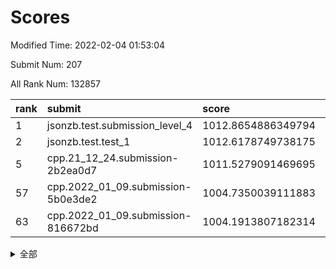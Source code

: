 # Scores

Modified Time: 2022-02-04 01:53:04

Submit Num: 207

All Rank Num: 132857

| rank |               submit               |       score        |       sigma        | pk_num |
| :--- | :--------------------------------- | :----------------- | :----------------- | :----- |
| 1    | jsonzb.test.submission_level_4     | 1012.8654886349794 | 0.7857632843627721 | 2568   |
| 2    | jsonzb.test.test_1                 | 1012.6178749738175 | 0.7943753335634411 | 2568   |
| 5    | cpp.21_12_24.submission-2b2ea0d7   | 1011.5279091469695 | 0.8079033142709839 | 2566   |
| 57   | cpp.2022_01_09.submission-5b0e3de2 | 1004.7350039111883 | 0.7229588606724884 | 2577   |
| 63   | cpp.2022_01_09.submission-816672bd | 1004.1913807182314 | 0.7080771901183476 | 2562   |


<details>
<summary>全部</summary>

| rank |                 submit                 |       score        |       sigma        | pk_num |
| :--- | :------------------------------------- | :----------------- | :----------------- | :----- |
| 1    | jsonzb.test.submission_level_4         | 1012.8654886349794 | 0.7857632843627721 | 2568   |
| 2    | jsonzb.test.test_1                     | 1012.6178749738175 | 0.7943753335634411 | 2568   |
| 3    | gobigger.level_3.submission_level_3_14 | 1012.1736681949859 | 0.7578980919232291 | 2566   |
| 4    | gobigger.level_3.submission_level_3_18 | 1011.9926765042521 | 0.7900139319999498 | 2565   |
| 5    | cpp.21_12_24.submission-2b2ea0d7       | 1011.5279091469695 | 0.8079033142709839 | 2566   |
| 6    | gobigger.level_3.submission_level_3_3  | 1011.3121120286607 | 0.7633954279123708 | 2573   |
| 7    | gobigger.level_3.submission_level_3_35 | 1011.3004464099903 | 0.7583432391685544 | 2574   |
| 8    | gobigger.level_3.submission_level_3_6  | 1011.2263548966952 | 0.7693659098393416 | 2572   |
| 9    | gobigger.level_3.submission_level_3_38 | 1011.163033895921  | 0.7646326727513487 | 2564   |
| 10   | gobigger.level_3.submission_level_3_48 | 1011.0921225448429 | 0.7474548110895295 | 2566   |
| 11   | gobigger.level_3.submission_level_3_49 | 1011.0563425619325 | 0.789897593924307  | 2567   |
| 12   | gobigger.level_3.submission_level_3_25 | 1010.9756443218754 | 0.7730669929507057 | 2565   |
| 13   | gobigger.level_3.submission_level_3_26 | 1010.867763253997  | 0.7719100905673254 | 2567   |
| 14   | gobigger.level_3.submission_level_3_37 | 1010.8476093937793 | 0.7531345462704656 | 2565   |
| 15   | gobigger.level_3.submission_level_3_32 | 1010.8294379345042 | 0.7596397422361489 | 2570   |
| 16   | gobigger.level_3.submission_level_3_41 | 1010.8013695853907 | 0.7700719224596027 | 2571   |
| 17   | gobigger.level_3.submission_level_3_28 | 1010.5150842064332 | 0.7595800841419083 | 2564   |
| 18   | gobigger.level_3.submission_level_3_24 | 1010.4746178986151 | 0.7633484446371964 | 2562   |
| 19   | gobigger.level_3.submission_level_3_0  | 1010.4610351885377 | 0.7558907221157737 | 2563   |
| 20   | gobigger.level_3.submission_level_3_29 | 1010.4567311765306 | 0.7487403991263056 | 2565   |
| 21   | gobigger.level_3.submission_level_3_34 | 1010.4059802314416 | 0.7680270650204564 | 2565   |
| 22   | gobigger.level_3.submission_level_3_15 | 1010.4036299076333 | 0.7638508176488977 | 2566   |
| 23   | gobigger.level_3.submission_level_3_10 | 1010.3241127852544 | 0.7497036822264531 | 2568   |
| 24   | gobigger.level_3.submission_level_3_7  | 1010.2892416859065 | 0.7712707694690001 | 2567   |
| 25   | gobigger.level_3.submission_level_3_44 | 1010.2782135300051 | 0.7755335308170216 | 2572   |
| 26   | gobigger.level_3.submission_level_3_16 | 1010.2411386272141 | 0.7686986920201815 | 2572   |
| 27   | gobigger.level_3.submission_level_3_19 | 1010.0881478496781 | 0.7590717829226047 | 2568   |
| 28   | gobigger.level_3.submission_level_3_40 | 1010.0168284362946 | 0.7511058703705404 | 2569   |
| 29   | gobigger.level_3.submission_level_3_30 | 1009.9432473243725 | 0.7305792403353542 | 2565   |
| 30   | gobigger.level_3.submission_level_3_46 | 1009.9325755595062 | 0.7441150336620285 | 2569   |
| 31   | gobigger.level_3.submission_level_3_11 | 1009.9277040524531 | 0.763921647410473  | 2568   |
| 32   | gobigger.level_3.submission_level_3_13 | 1009.9054308598368 | 0.7572139229746795 | 2570   |
| 33   | gobigger.level_3.submission_level_3_33 | 1009.8861523377844 | 0.7656849016753737 | 2571   |
| 34   | gobigger.level_3.submission_level_3_31 | 1009.7324260205306 | 0.757669455238903  | 2564   |
| 35   | gobigger.level_3.submission_level_3_1  | 1009.7126146644645 | 0.745823479476418  | 2566   |
| 36   | gobigger.level_3.submission_level_3_36 | 1009.6115186805721 | 0.749816691999296  | 2568   |
| 37   | gobigger.level_3.submission_level_3_20 | 1009.6093691342605 | 0.7507790221733313 | 2564   |
| 38   | gobigger.level_3.submission_level_3_9  | 1009.5652357926435 | 0.7779303401806105 | 2561   |
| 39   | gobigger.level_3.submission_level_3_4  | 1009.4053060809412 | 0.7651460965767852 | 2566   |
| 40   | gobigger.level_3.submission_level_3_43 | 1009.3984616093433 | 0.7419628533243771 | 2566   |
| 41   | gobigger.level_3.submission_level_3_12 | 1009.3905731032172 | 0.7447009838970867 | 2568   |
| 42   | gobigger.level_3.submission_level_3_21 | 1009.3900353412703 | 0.7529951067119732 | 2569   |
| 43   | gobigger.level_3.submission_level_3_27 | 1009.3290046809037 | 0.7613610202434485 | 2564   |
| 44   | gobigger.level_3.submission_level_3_8  | 1009.2507875369956 | 0.7454188115363803 | 2569   |
| 45   | gobigger.level_3.submission_level_3_17 | 1009.1552918699415 | 0.750744963727438  | 2565   |
| 46   | gobigger.level_3.submission_level_3_47 | 1009.1243533566554 | 0.733683202961235  | 2569   |
| 47   | gobigger.level_3.submission_level_3_39 | 1008.7230926531275 | 0.7392356526161096 | 2567   |
| 48   | gobigger.level_3.submission_level_3_2  | 1008.6433428585595 | 0.775112324042257  | 2566   |
| 49   | gobigger.level_3.submission_level_3_22 | 1008.6333312051921 | 0.7510946813281677 | 2569   |
| 50   | gobigger.level_3.submission_level_3_45 | 1008.6223100732424 | 0.7450119374997785 | 2573   |
| 51   | gobigger.level_3.submission_level_3_23 | 1008.4001811117317 | 0.7514689430934972 | 2570   |
| 52   | gobigger.level_3.submission_level_3_5  | 1008.3305242486773 | 0.7319122521525331 | 2567   |
| 53   | gobigger.level_3.submission_level_3_42 | 1008.0143968004787 | 0.746758344427609  | 2568   |
| 54   | gobigger.level_1.submission_level_1_20 | 1004.8515479428653 | 0.7279717705721777 | 2568   |
| 55   | gobigger.level_1.submission_level_1_32 | 1004.844427101199  | 0.7189348760296054 | 2568   |
| 56   | gobigger.level_1.submission_level_1_12 | 1004.7846350375531 | 0.713365765831816  | 2566   |
| 57   | cpp.2022_01_09.submission-5b0e3de2     | 1004.7350039111883 | 0.7229588606724884 | 2577   |
| 58   | gobigger.level_1.submission_level_1_18 | 1004.4560264583515 | 0.726256084375109  | 2567   |
| 59   | gobigger.level_1.submission_level_1_48 | 1004.4401073120051 | 0.7152060688328836 | 2565   |
| 60   | gobigger.level_1.submission_level_1_7  | 1004.2361262693299 | 0.7110255287995018 | 2565   |
| 61   | gobigger.level_1.submission_level_1_38 | 1004.2147169729355 | 0.719363227562747  | 2569   |
| 62   | gobigger.level_1.submission_level_1_43 | 1004.2142085189688 | 0.7255377269560997 | 2567   |
| 63   | cpp.2022_01_09.submission-816672bd     | 1004.1913807182314 | 0.7080771901183476 | 2562   |
| 64   | gobigger.level_1.submission_level_1_45 | 1004.1293288366945 | 0.7207249217062113 | 2571   |
| 65   | gobigger.level_1.submission_level_1_14 | 1004.0959095377441 | 0.7290599441291913 | 2567   |
| 66   | gobigger.level_1.submission_level_1_39 | 1004.0678453867909 | 0.7218719581996439 | 2565   |
| 67   | gobigger.level_1.submission_level_1_9  | 1003.9826122209915 | 0.7185651638547067 | 2571   |
| 68   | gobigger.level_1.submission_level_1_27 | 1003.9502844219679 | 0.7096909663794775 | 2572   |
| 69   | gobigger.level_1.submission_level_1_15 | 1003.9279250867655 | 0.7207340893559865 | 2565   |
| 70   | gobigger.level_1.submission_level_1_1  | 1003.7425473521969 | 0.7100712789022824 | 2569   |
| 71   | gobigger.level_1.submission_level_1_25 | 1003.6997360962837 | 0.7152862515231336 | 2562   |
| 72   | gobigger.level_1.submission_level_1_8  | 1003.6318127303293 | 0.7216288462745112 | 2572   |
| 73   | gobigger.level_1.submission_level_1_21 | 1003.6305518240945 | 0.71478091295144   | 2565   |
| 74   | gobigger.level_1.submission_level_1_19 | 1003.5612734532776 | 0.7152956802771766 | 2570   |
| 75   | gobigger.level_1.submission_level_1_6  | 1003.5229058051206 | 0.7197230308278554 | 2566   |
| 76   | gobigger.level_1.submission_level_1_40 | 1003.5023927023663 | 0.7286838674111289 | 2570   |
| 77   | gobigger.level_1.submission_level_1_37 | 1003.4970190031324 | 0.7091112746613366 | 2571   |
| 78   | gobigger.level_1.submission_level_1_13 | 1003.463164260218  | 0.7103966073778321 | 2567   |
| 79   | gobigger.level_1.submission_level_1_4  | 1003.4480901792906 | 0.7117049633896224 | 2565   |
| 80   | gobigger.level_1.submission_level_1_10 | 1003.36671390726   | 0.7116646422310037 | 2571   |
| 81   | gobigger.level_1.submission_level_1_24 | 1003.2203473836433 | 0.7152962709116131 | 2571   |
| 82   | gobigger.level_1.submission_level_1_33 | 1003.1965574831469 | 0.7113084572044127 | 2568   |
| 83   | gobigger.level_1.submission_level_1_35 | 1003.1663851588204 | 0.7284558655184638 | 2560   |
| 84   | gobigger.level_1.submission_level_1_47 | 1003.1067563290796 | 0.7105004222013535 | 2563   |
| 85   | gobigger.level_1.submission_level_1_49 | 1003.0840874390899 | 0.7329547083204726 | 2568   |
| 86   | gobigger.level_1.submission_level_1_3  | 1003.022652071919  | 0.7146688857314244 | 2565   |
| 87   | gobigger.level_1.submission_level_1_41 | 1002.9923625097522 | 0.7192152074751116 | 2569   |
| 88   | gobigger.level_1.submission_level_1_28 | 1002.9650061939918 | 0.7167334042509548 | 2568   |
| 89   | gobigger.level_1.submission_level_1_16 | 1002.88652007974   | 0.7110938960879047 | 2571   |
| 90   | gobigger.level_1.submission_level_1_36 | 1002.8638160423417 | 0.7110306318685241 | 2567   |
| 91   | gobigger.level_1.submission_level_1_26 | 1002.8236943354154 | 0.7179206228153906 | 2568   |
| 92   | gobigger.level_1.submission_level_1_11 | 1002.72709774389   | 0.7050498556424981 | 2557   |
| 93   | gobigger.level_1.submission_level_1_5  | 1002.6727868077484 | 0.7163690855239064 | 2569   |
| 94   | gobigger.level_1.submission_level_1_29 | 1002.619172352842  | 0.7232438235417799 | 2561   |
| 95   | gobigger.level_1.submission_level_1_46 | 1002.6075847267292 | 0.7178074507302403 | 2564   |
| 96   | gobigger.level_1.submission_level_1_42 | 1002.5504943313549 | 0.7133439627300099 | 2573   |
| 97   | gobigger.level_1.submission_level_1_31 | 1002.5376784224196 | 0.706438485418463  | 2569   |
| 98   | gobigger.level_1.submission_level_1_30 | 1002.4106025946846 | 0.7145467016530782 | 2566   |
| 99   | gobigger.level_1.submission_level_1_17 | 1002.378625163685  | 0.7073601132191474 | 2567   |
| 100  | gobigger.level_1.submission_level_1_23 | 1002.3705050332991 | 0.7102011485826125 | 2568   |
| 101  | gobigger.level_1.submission_level_1_22 | 1002.2334529877454 | 0.7179449511221114 | 2565   |
| 102  | gobigger.level_1.submission_level_1_2  | 1002.2026408755374 | 0.7076530167484256 | 2568   |
| 103  | gobigger.level_1.submission_level_1_44 | 1002.0232963245328 | 0.7172289057456681 | 2567   |
| 104  | gobigger.level_1.submission_level_1_0  | 1002.0070131571708 | 0.7082092704956789 | 2566   |
| 105  | gobigger.level_1.submission_level_1_34 | 1001.9885503011075 | 0.7053550972320776 | 2569   |
| 106  | gobigger.random.submission_random_7    | 998.1888591674269  | 0.6939971852732215 | 2567   |
| 107  | gobigger.random.submission_random_1    | 997.1251229058736  | 0.7182615575365848 | 2564   |
| 108  | gobigger.random.submission_random_25   | 996.8354987437084  | 0.7102289319185034 | 2568   |
| 109  | gobigger.random.submission_random_36   | 996.7882890919003  | 0.6960918416158014 | 2566   |
| 110  | gobigger.random.submission_random_20   | 996.6649338323883  | 0.7048059890448672 | 2568   |
| 111  | gobigger.random.submission_random_6    | 996.6459154918308  | 0.7096976341222941 | 2570   |
| 112  | gobigger.random.submission_random_10   | 996.5800640321187  | 0.7046671807898363 | 2565   |
| 113  | gobigger.random.submission_random_18   | 996.397595599629   | 0.7081474194677315 | 2562   |
| 114  | gobigger.random.submission_random_0    | 996.3648355237418  | 0.7230339752215205 | 2565   |
| 115  | gobigger.random.submission_random_42   | 996.3382962707425  | 0.7139505228528464 | 2568   |
| 116  | gobigger.random.submission_random_19   | 996.320894622901   | 0.7045063027450267 | 2566   |
| 117  | gobigger.random.submission_random_5    | 996.3077715680887  | 0.7105650563904773 | 2568   |
| 118  | gobigger.random.submission_random_24   | 996.172890423209   | 0.7095407202267763 | 2567   |
| 119  | gobigger.random.submission_random_2    | 996.1454973010676  | 0.7030488628485477 | 2570   |
| 120  | gobigger.random.submission_random_47   | 996.1182814494571  | 0.7274622509425079 | 2568   |
| 121  | gobigger.random.submission_random_32   | 996.1105812095528  | 0.7123515714403045 | 2570   |
| 122  | gobigger.random.submission_random_34   | 996.1085282291472  | 0.6992514356935899 | 2571   |
| 123  | gobigger.random.submission_random_3    | 996.1048289401018  | 0.6981408370779271 | 2566   |
| 124  | gobigger.random.submission_random_16   | 996.0313737303303  | 0.7072219879509422 | 2565   |
| 125  | gobigger.random.submission_random_30   | 995.9707204452776  | 0.718779412267241  | 2560   |
| 126  | gobigger.random.submission_random_33   | 995.9524570911617  | 0.7057437937346177 | 2569   |
| 127  | gobigger.random.submission_random_4    | 995.8708715591629  | 0.7141854146111312 | 2565   |
| 128  | gobigger.random.submission_random_39   | 995.8653617517997  | 0.7122296892337032 | 2564   |
| 129  | gobigger.random.submission_random_38   | 995.8603204102045  | 0.7026852806962515 | 2568   |
| 130  | gobigger.random.submission_random_8    | 995.8473886635993  | 0.7086820750460587 | 2570   |
| 131  | gobigger.random.submission_random_26   | 995.8027810482171  | 0.7083429122051366 | 2574   |
| 132  | gobigger.random.submission_random_22   | 995.7837469626247  | 0.7127808068294886 | 2569   |
| 133  | gobigger.random.submission_random_37   | 995.7584916821863  | 0.7105884921392405 | 2568   |
| 134  | gobigger.random.submission_random_41   | 995.7172978521053  | 0.7125617477722467 | 2564   |
| 135  | gobigger.random.submission_random_31   | 995.6826484439028  | 0.7069771554637734 | 2568   |
| 136  | gobigger.random.submission_random_14   | 995.619853881619   | 0.7132436799577088 | 2568   |
| 137  | gobigger.random.submission_random_35   | 995.5835995969857  | 0.7096192960962169 | 2571   |
| 138  | gobigger.random.submission_random_17   | 995.5545141461713  | 0.723480363717611  | 2569   |
| 139  | gobigger.random.submission_random_46   | 995.5304143923727  | 0.7065273290645664 | 2567   |
| 140  | gobigger.random.submission_random_13   | 995.5267019037595  | 0.7162484942380314 | 2567   |
| 141  | gobigger.random.submission_random_11   | 995.5079130693224  | 0.7318851664104997 | 2571   |
| 142  | gobigger.random.submission_random_12   | 995.4480502016589  | 0.7085040981827244 | 2566   |
| 143  | gobigger.random.submission_random_43   | 995.363473643812   | 0.7102296595415711 | 2568   |
| 144  | gobigger.random.submission_random_28   | 995.3626695284339  | 0.7070982318305095 | 2568   |
| 145  | gobigger.random.submission_random_44   | 995.3530279206728  | 0.6973555297794132 | 2569   |
| 146  | gobigger.random.submission_random_40   | 995.3078499435418  | 0.7361562480025026 | 2568   |
| 147  | gobigger.random.submission_random_15   | 995.2062068466589  | 0.7245277536440312 | 2563   |
| 148  | gobigger.random.submission_random_48   | 995.1906836228922  | 0.7056433840660887 | 2562   |
| 149  | gobigger.random.submission_random_27   | 995.1537317572075  | 0.7193686864083861 | 2568   |
| 150  | gobigger.random.submission_random_49   | 995.1315438066839  | 0.7166547663218972 | 2571   |
| 151  | gobigger.random.submission_random_29   | 994.8540284017851  | 0.7275826282593343 | 2568   |
| 152  | gobigger.random.submission_random_9    | 994.6990888773464  | 0.7024151842549806 | 2568   |
| 153  | gobigger.random.submission_random_23   | 994.6802854070669  | 0.7234427829337221 | 2567   |
| 154  | gobigger.level_2.submission_level_2_17 | 994.4261078007977  | 0.7289968196221903 | 2566   |
| 155  | gobigger.level_2.submission_level_2_47 | 993.8317745242338  | 0.7399466477722884 | 2566   |
| 156  | gobigger.random.submission_random_45   | 993.7625282930949  | 0.7108170267223012 | 2567   |
| 157  | gobigger.random.submission_random_21   | 993.5862422228422  | 0.7285753171760052 | 2566   |
| 158  | gobigger.level_2.submission_level_2_16 | 993.4929796071087  | 0.7317768480236827 | 2569   |
| 159  | gobigger.level_2.submission_level_2_40 | 993.3389765218495  | 0.7344583813661009 | 2571   |
| 160  | gobigger.level_2.submission_level_2_3  | 993.3297722559706  | 0.746173207809597  | 2564   |
| 161  | gobigger.level_2.submission_level_2_13 | 993.3234272237979  | 0.736245075163509  | 2566   |
| 162  | gobigger.level_2.submission_level_2_28 | 993.1306924321755  | 0.7471091153830863 | 2572   |
| 163  | gobigger.level_2.submission_level_2_7  | 993.0924050877347  | 0.7325604615151223 | 2566   |
| 164  | gobigger.level_2.submission_level_2_14 | 992.9093557620289  | 0.7412613423802316 | 2562   |
| 165  | gobigger.level_2.submission_level_2_29 | 992.7633019039924  | 0.7307327690218058 | 2569   |
| 166  | gobigger.level_2.submission_level_2_30 | 992.7494870673456  | 0.7382158845419626 | 2568   |
| 167  | gobigger.level_2.submission_level_2_27 | 992.6995581592597  | 0.7419623845809142 | 2570   |
| 168  | gobigger.level_2.submission_level_2_42 | 992.6707744425979  | 0.7459752684267142 | 2572   |
| 169  | gobigger.level_2.submission_level_2_31 | 992.6707229659374  | 0.7639083380105741 | 2572   |
| 170  | gobigger.level_2.submission_level_2_37 | 992.5545459430672  | 0.741323741362218  | 2571   |
| 171  | gobigger.level_2.submission_level_2_20 | 992.4727787655934  | 0.7464379558868212 | 2565   |
| 172  | gobigger.level_2.submission_level_2_0  | 992.3756378242392  | 0.7471750875385114 | 2566   |
| 173  | gobigger.level_2.submission_level_2_6  | 992.3493827472959  | 0.7485341614244436 | 2563   |
| 174  | gobigger.level_2.submission_level_2_26 | 992.2985443608927  | 0.7547142896424737 | 2565   |
| 175  | gobigger.level_2.submission_level_2_10 | 992.2284279615556  | 0.7416562541419911 | 2568   |
| 176  | gobigger.level_2.submission_level_2_1  | 992.1862553562308  | 0.7447328336805141 | 2565   |
| 177  | gobigger.level_2.submission_level_2_34 | 992.1299726572364  | 0.7468658034683019 | 2566   |
| 178  | gobigger.level_2.submission_level_2_19 | 992.0924772944786  | 0.7314867315253489 | 2566   |
| 179  | gobigger.level_2.submission_level_2_41 | 992.0787458883658  | 0.752255231475654  | 2566   |
| 180  | gobigger.level_2.submission_level_2_25 | 992.0441290258243  | 0.7363482320031709 | 2567   |
| 181  | gobigger.level_2.submission_level_2_46 | 992.0322272219631  | 0.75360653582258   | 2569   |
| 182  | gobigger.level_2.submission_level_2_49 | 991.9642773697652  | 0.7436967877394121 | 2567   |
| 183  | gobigger.level_2.submission_level_2_36 | 991.9467265581953  | 0.7430060713528569 | 2563   |
| 184  | gobigger.level_2.submission_level_2_9  | 991.8683297724797  | 0.7617578119368145 | 2567   |
| 185  | gobigger.level_2.submission_level_2_4  | 991.8484574792759  | 0.7703762312224821 | 2573   |
| 186  | gobigger.level_2.submission_level_2_24 | 991.8452903195621  | 0.7401358399001835 | 2562   |
| 187  | gobigger.level_2.submission_level_2_33 | 991.8277716555373  | 0.7589827701243848 | 2571   |
| 188  | gobigger.level_2.submission_level_2_21 | 991.8069791923148  | 0.7401366830647642 | 2566   |
| 189  | gobigger.level_2.submission_level_2_18 | 991.567502454488   | 0.7691623996902788 | 2561   |
| 190  | gobigger.level_2.submission_level_2_12 | 991.4698354683587  | 0.7723063349840602 | 2569   |
| 191  | gobigger.level_2.submission_level_2_23 | 991.4158773539323  | 0.7547247135363122 | 2565   |
| 192  | gobigger.level_2.submission_level_2_44 | 991.406026939054   | 0.7598010499171984 | 2568   |
| 193  | gobigger.level_2.submission_level_2_15 | 991.2951091485238  | 0.7608317442927166 | 2568   |
| 194  | gobigger.level_2.submission_level_2_8  | 991.2923178389403  | 0.7440763727568209 | 2563   |
| 195  | gobigger.level_2.submission_level_2_48 | 991.2464414026192  | 0.7495779966000118 | 2568   |
| 196  | gobigger.level_2.submission_level_2_11 | 991.1631197567482  | 0.7532769016881163 | 2565   |
| 197  | gobigger.level_2.submission_level_2_22 | 990.9999398729204  | 0.744653209413446  | 2566   |
| 198  | gobigger.level_2.submission_level_2_38 | 990.9981886608787  | 0.7572124391308013 | 2569   |
| 199  | gobigger.level_2.submission_level_2_35 | 990.9672560373361  | 0.740723048924833  | 2571   |
| 200  | gobigger.level_2.submission_level_2_43 | 990.9612830794297  | 0.763918644362382  | 2572   |
| 201  | gobigger.level_2.submission_level_2_39 | 990.8009712385334  | 0.746090212574578  | 2566   |
| 202  | gobigger.level_2.submission_level_2_2  | 990.7581353949179  | 0.7704375379909686 | 2566   |
| 203  | gobigger.level_2.submission_level_2_5  | 990.6851163108305  | 0.7478923032371042 | 2570   |
| 204  | gobigger.level_2.submission_level_2_32 | 990.4074364259867  | 0.7491525744480029 | 2570   |
| 205  | gobigger.level_2.submission_level_2_45 | 990.2908618424684  | 0.7629872221306191 | 2563   |
| 206  | gobigger.none.submission_none_1        | 977.3315761480234  | 1.4725505356440507 | 2568   |
| 207  | gobigger.none.submission_none_0        | 976.760837472911   | 1.4355610325319048 | 2569   |

</details>